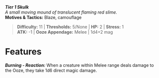 ***Tier 1 Skulk***  
*A small moving mound of translucent flaming red slime.*  
**Motives & Tactics:** Blaze, camouflage

> **Difficulty:** 11 | **Thresholds:** 5/None | **HP:** 2 | **Stress:** 1  
> **ATK:** -1 | **Ooze Appendage:** Melee | 1d4+2 mag  

# Features

***Burning - Reaction:*** When a creature within Melee range deals damage to the Ooze, they take 1d6 direct magic damage.
